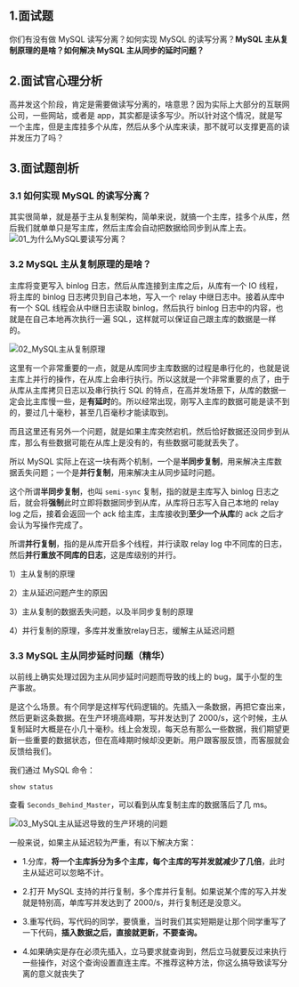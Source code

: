 ## 1.面试题

你们有没有做 MySQL 读写分离？如何实现 MySQL 的读写分离？**MySQL 主从复制原理的是啥？如何解决 MySQL 主从同步的延时问题？**



## 2.面试官心理分析

高并发这个阶段，肯定是需要做读写分离的，啥意思？因为实际上大部分的互联网公司，一些网站，或者是 app，其实都是读多写少。所以针对这个情况，就是写一个主库，但是主库挂多个从库，然后从多个从库来读，那不就可以支撑更高的读并发压力了吗？



## 3.面试题剖析



### 3.1 如何实现 MySQL 的读写分离？

其实很简单，就是基于主从复制架构，简单来说，就搞一个主库，挂多个从库，然后我们就单单只是写主库，然后主库会自动把数据给同步到从库上去。
![01_为什么MySQL要读写分离？](https://gitee.com/forge-logic/images-lib/raw/master/img/01_%E4%B8%BA%E4%BB%80%E4%B9%88MySQL%E8%A6%81%E8%AF%BB%E5%86%99%E5%88%86%E7%A6%BB%EF%BC%9F.png)

### 3.2 MySQL 主从复制原理的是啥？

主库将变更写入 binlog 日志，然后从库连接到主库之后，从库有一个 IO 线程，将主库的 binlog 日志拷贝到自己本地，写入一个 relay 中继日志中。接着从库中有一个 SQL 线程会从中继日志读取 binlog，然后执行 binlog 日志中的内容，也就是在自己本地再次执行一遍 SQL，这样就可以保证自己跟主库的数据是一样的。

![02_MySQL主从复制原理](https://gitee.com/forge-logic/images-lib/raw/master/img/02_MySQL%E4%B8%BB%E4%BB%8E%E5%A4%8D%E5%88%B6%E5%8E%9F%E7%90%86.png)

这里有一个非常重要的一点，就是从库同步主库数据的过程是串行化的，也就是说主库上并行的操作，在从库上会串行执行。所以这就是一个非常重要的点了，由于从库从主库拷贝日志以及串行执行 SQL 的特点，在高并发场景下，从库的数据一定会比主库慢一些，是**有延时**的。所以经常出现，刚写入主库的数据可能是读不到的，要过几十毫秒，甚至几百毫秒才能读取到。

而且这里还有另外一个问题，就是如果主库突然宕机，然后恰好数据还没同步到从库，那么有些数据可能在从库上是没有的，有些数据可能就丢失了。

所以 MySQL 实际上在这一块有两个机制，一个是**半同步复制**，用来解决主库数据丢失问题；一个是**并行复制**，用来解决主从同步延时问题。

这个所谓**半同步复制**，也叫 `semi-sync` 复制，指的就是主库写入 binlog 日志之后，就会将**强制**此时立即将数据同步到从库，从库将日志写入自己本地的 relay log 之后，接着会返回一个 ack 给主库，主库接收到**至少一个从库**的 ack 之后才会认为写操作完成了。

所谓**并行复制**，指的是从库开启多个线程，并行读取 relay log 中不同库的日志，然后**并行重放不同库的日志**，这是库级别的并行。

1）主从复制的原理

2）主从延迟问题产生的原因

3）主从复制的数据丢失问题，以及半同步复制的原理

4）并行复制的原理，多库并发重放relay日志，缓解主从延迟问题

### 3.3 MySQL 主从同步延时问题（精华）

以前线上确实处理过因为主从同步延时问题而导致的线上的 bug，属于小型的生产事故。

是这个么场景。有个同学是这样写代码逻辑的。先插入一条数据，再把它查出来，然后更新这条数据。在生产环境高峰期，写并发达到了 2000/s，这个时候，主从复制延时大概是在小几十毫秒。线上会发现，每天总有那么一些数据，我们期望更新一些重要的数据状态，但在高峰期时候却没更新。用户跟客服反馈，而客服就会反馈给我们。

我们通过 MySQL 命令：

```
show status
```

查看 `Seconds_Behind_Master`，可以看到从库复制主库的数据落后了几 ms。

![03_MySQL主从延迟导致的生产环境的问题](https://gitee.com/forge-logic/images-lib/raw/master/img/03_MySQL%E4%B8%BB%E4%BB%8E%E5%BB%B6%E8%BF%9F%E5%AF%BC%E8%87%B4%E7%9A%84%E7%94%9F%E4%BA%A7%E7%8E%AF%E5%A2%83%E7%9A%84%E9%97%AE%E9%A2%98.png)

一般来说，如果主从延迟较为严重，有以下解决方案：

- 1.分库，**将一个主库拆分为多个主库，每个主库的写并发就减少了几倍**，此时主从延迟可以忽略不计。

- 2.打开 MySQL 支持的并行复制，多个库并行复制。如果说某个库的写入并发就是特别高，单库写并发达到了 2000/s，并行复制还是没意义。
- 3.重写代码，写代码的同学，要慎重，当时我们其实短期是让那个同学重写了一下代码，**插入数据之后，直接就更新，不要查询。**
- 4.如果确实是存在必须先插入，立马要求就查询到，然后立马就要反过来执行一些操作，对这个查询设置直连主库。不推荐这种方法，你这么搞导致读写分离的意义就丧失了

